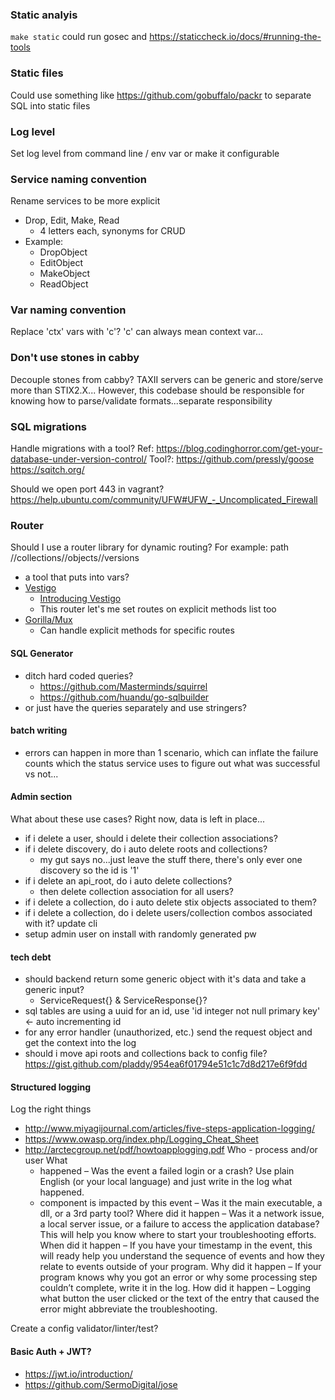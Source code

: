 ### Static analyis
`make static` could run gosec and https://staticcheck.io/docs/#running-the-tools

### Static files
Could use something like https://github.com/gobuffalo/packr to separate SQL into static files

### Log level
Set log level from command line / env var or make it configurable

### Service naming convention
Rename services to be more explicit
- Drop, Edit, Make, Read
  - 4 letters each, synonyms for CRUD
- Example:
  - DropObject
  - EditObject
  - MakeObject
  - ReadObject

### Var naming convention
Replace 'ctx' vars with 'c'?  'c' can always mean context var...

### Don't use stones in cabby
Decouple stones from cabby?
TAXII servers can be generic and store/serve more than STIX2.X...
However, this codebase should be responsible for knowing how to parse/validate formats...separate responsibility

### SQL migrations
Handle migrations with a tool?
  Ref: https://blog.codinghorror.com/get-your-database-under-version-control/
  Tool?: https://github.com/pressly/goose
         https://sqitch.org/

Should we open port 443 in vagrant? https://help.ubuntu.com/community/UFW#UFW_-_Uncomplicated_Firewall

### Router
Should I use a router library for dynamic routing?
For example: path /<api root>/collections/<collection id>/objects/<object id>/versions
  - a tool that puts <items in brackets> into vars?
- [Vestigo](https://github.com/husobee/vestigo)
  - [Introducing Vestigo](https://husobee.github.io/golang/urlrouter/vestigo/2015/09/22/vesigo.html)
  - This router let's me set routes on explicit methods list too
- [Gorilla/Mux](https://github.com/gorilla/mux)
  - Can handle explicit methods for specific routes

#### SQL Generator
- ditch hard coded queries?
  - https://github.com/Masterminds/squirrel
  - https://github.com/huandu/go-sqlbuilder
- or just have the queries separately and use stringers?

#### batch writing
- errors can happen in more than 1 scenario, which can inflate the failure counts which the status service uses to figure
  out what was successful vs not...

#### Admin section
What about these use cases?  Right now, data is left in place...
  - if i delete a user, should i delete their collection associations?
  - if i delete discovery, do i auto delete roots and collections?
    - my gut says no...just leave the stuff there, there's only ever one discovery so the id is '1'
  - if i delete an api_root, do i auto delete collections?
    - then delete collection association for all users?
  - if i delete a collection, do i auto delete stix objects associated to them?
  - if i delete a collection, do i delete users/collection combos associated with it?
update cli
  - setup admin user on install with randomly generated pw

#### tech debt
- should backend return some generic object with it's data and take a generic input?
  - ServiceRequest{} & ServiceResponse{}?
- sql tables are using a uuid for an id, use 'id integer not null primary key' <- auto incrementing id
- for any error handler (unauthorized, etc.) send the request object and get the context into the log
- should i move api roots and collections back to config file? https://gist.github.com/pladdy/954ea6f01794e51c1c7d8d217e6f9fdd

#### Structured logging
Log the right things
  - http://www.miyagijournal.com/articles/five-steps-application-logging/
  - https://www.owasp.org/index.php/Logging_Cheat_Sheet
  - http://arctecgroup.net/pdf/howtoapplogging.pdf
  Who - process and/or user
  What
    - happened – Was the event a failed login or a crash? Use plain English (or your local language) and just write in the log what happened.
    - component is impacted by this event – Was it the main executable, a dll, or a 3rd party tool?
  Where did it happen – Was it a network issue, a local server issue, or a failure to access the application database? This will help you know where to start your troubleshooting efforts.
  When did it happen – If you have your timestamp in the event, this will ready help you understand the sequence of events and how they relate to events outside of your program.
  Why did it happen – If your program knows why you got an error or why some processing step couldn’t complete, write it in the log.
  How did it happen – Logging what button the user clicked or the text of the entry that caused the error might abbreviate the troubleshooting.

Create a config validator/linter/test?

#### Basic Auth + JWT?
  - https://jwt.io/introduction/
  - https://github.com/SermoDigital/jose
